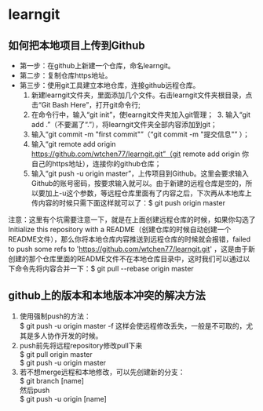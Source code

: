 # learngit
## 如何把本地项目上传到Github  
- 第一步：在github上新建一个仓库，命名learngit。
- 第二步：复制仓库https地址。
- 第三步：使用git工具建立本地仓库，连接github远程仓库。
  1. 新建learngit文件夹，里面添加几个文件。右击learngit文件夹根目录，点击“Git Bash Here”，打开git命令行;
  2. 在命令行中，输入“git init”，使learngit文件夹加入git管理；
  3. 输入“git add .”（不要漏了“.”），将learngit文件夹全部内容添加到git；
  4. 输入“git commit -m "first commit"”（“git commit -m "提交信息"”
）；
  5. 输入“git remote add origin https://github.com/wtchen77/learngit.git”（git remote add origin 你自己的https地址），连接你的github仓库；
  6. 输入“git push -u origin master”，上传项目到Github。这里会要求输入Github的账号密码，按要求输入就可以。由于新建的远程仓库是空的，所以要加上-u这个参数，等远程仓库里面有了内容之后，下次再从本地库上传内容的时候只需下面这样就可以了：$ git push origin master  

注意：这里有个坑需要注意一下，就是在上面创建远程仓库的时候，如果你勾选了Initialize this repository with a README（创建仓库的时候自动创建一个README文件），那么你将本地仓库内容推送到远程仓库的时候就会报错，failed to push some refs to 'https://github.com/wtchen77/learngit.git' ，这是由于新创建的那个仓库里面的README文件不在本地仓库目录中，这时我们可以通过以下命令先将内容合并一下：$ git pull --rebase origin master  

## github上的版本和本地版本冲突的解决方法
1. 使用强制push的方法：  
$ git push -u origin master -f
这样会使远程修改丢失，一般是不可取的，尤其是多人协作开发的时候。  
2. push前先将远程repository修改pull下来  
$ git pull origin master  
$ git push -u origin master  
3. 若不想merge远程和本地修改，可以先创建新的分支：  
$ git branch [name]  
然后push  
$ git push -u origin [name]
